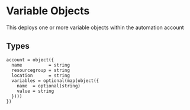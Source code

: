 # Variable Objects

This deploys one or more variable objects within the automation account

## Types

```hcl
account = object({
  name          = string
  resourcegroup = string
  location      = string
  variables = optional(map(object({
    name  = optional(string)
    value = string
  })))
})
```
